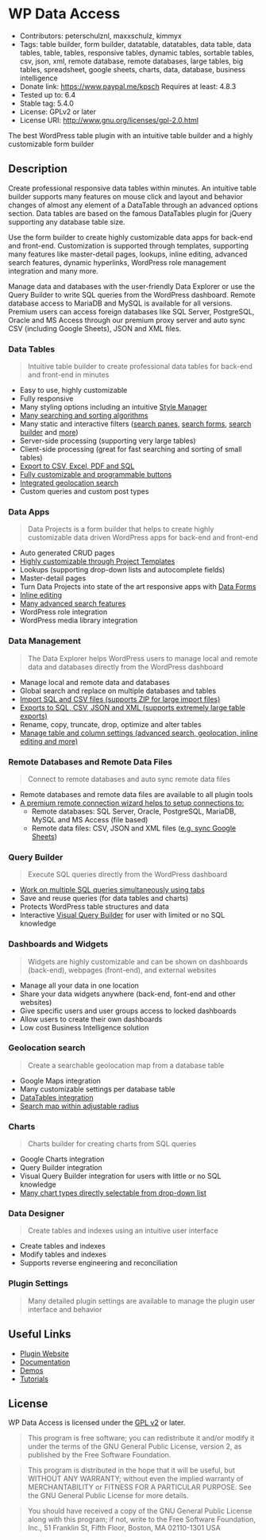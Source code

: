 # WP Data Access

* Contributors: peterschulznl, maxxschulz, kimmyx
* Tags: table builder, form builder, datatable, datatables, data table, data tables, table, tables, responsive tables, dynamic tables, sortable tables, csv, json, xml, remote database, remote databases, large tables, big tables, spreadsheet, google sheets, charts, data, database, business intelligence
* Donate link: https://www.paypal.me/kpsch
  Requires at least: 4.8.3
* Tested up to: 6.4
* Stable tag: 5.4.0
* License: GPLv2 or later
* License URI: http://www.gnu.org/licenses/gpl-2.0.html

The best WordPress table plugin with an intuitive table builder and a highly customizable form builder

## Description
Create professional responsive data tables within minutes. An intuitive table builder supports many features on mouse click and layout and behavior changes of almost any element of a DataTable through an advanced options section. Data tables are based on the famous DataTables plugin for jQuery supporting any database table size.

Use the form builder to create highly customizable data apps for back-end and front-end. Customization is supported through templates, supporting many features like master-detail pages, lookups, inline editing, advanced search features, dynamic hyperlinks, WordPress role management integration and many more.

Manage data and databases with the user-friendly Data Explorer or use the Query Builder to write SQL queries from the WordPress dashboard. Remote database access to MariaDB and MySQL is available for all versions. Premium users can access foreign databases like SQL Server, PostgreSQL, Oracle and MS Access through our premium proxy server and auto sync CSV (including Google Sheets), JSON and XML files.

### Data Tables
> Intuitive table builder to create professional data tables for back-end and front-end in minutes

* Easy to use, highly customizable
* Fully responsive
* Many styling options including an intuitive [Style Manager](https://wpdataaccess.com/docs/data-tables/extension-manager/)
* [Many searching and sorting algorithms](https://wpdataaccess.com/docs/data-explorer-settings/search-settings/)
* Many static and interactive filters ([search panes](https://wpdataaccess.com/search-panes-demo-without-buttons/), [search forms](https://wpdataaccess.com/publication-search-form-demo/), [search builder](https://wpdataaccess.com/search-builder-demo/) and [more](https://wpdataaccess.com/docs/data-tables-demos-and-tutorials/data-tables-demos/))
* Server-side processing (supporting very large tables)
* Client-side processing (great for fast searching and sorting of small tables)
* [Export to CSV, Excel, PDF and SQL](https://wpdataaccess.com/export-buttons-demo/)
* [Fully customizable and programmable buttons](https://wpdataaccess.com/docs/data-tables-buttons/data-tables-custom-buttons/)
* [Integrated geolocation search](https://wpdataaccess.com/publication-using-geolocation/)
* Custom queries and custom post types

### Data Apps
> Data Projects is a form builder that helps to create highly customizable data driven WordPress apps for back-end and front-end

* Auto generated CRUD pages
* [Highly customizable through Project Templates](https://wpdataaccess.com/docs/data-apps/projects-and-templates/)
* Lookups (supporting drop-down lists and autocomplete fields)
* Master-detail pages
* Turn Data Projects into state of the art responsive apps with [Data Forms](https://wpdataaccess.com/data-forms-project-demo/)
* [Inline editing](https://wpdataaccess.com/docs/data-explorer-settings/search-settings/)
* [Many advanced search features](https://wpdataaccess.com/docs/data-explorer-settings/search-settings/)
* WordPress role integration
* WordPress media library integration

### Data Management
> The Data Explorer helps WordPress users to manage local and remote data and databases directly from the WordPress dashboard

* Manage local and remote data and databases
* Global search and replace on multiple databases and tables
* [Import SQL and CSV files (supports ZIP for large import files)](https://wpdataaccess.com/docs/data-explorer-manage/imports-sql-csv/)
* [Exports to SQL, CSV, JSON and XML (supports extremely large table exports)](https://wpdataaccess.com/docs/data-explorer-actions/actions/)
* Rename, copy, truncate, drop, optimize and alter tables
* [Manage table and column settings (advanced search, geolocation, inline editing and more)](https://wpdataaccess.com/docs/data-explorer-settings/table-and-view-settings/)

### Remote Databases and Remote Data Files
> Connect to remote databases and auto sync remote data files

* Remote databases and remote data files are available to all plugin tools
* [A premium remote connection wizard helps to setup connections to:](https://wpdataaccess.com/docs/remote-connection-wizard/remote-connection-wizard/)
  * Remote databases: SQL Server, Oracle, PostgreSQL, MariaDB, MySQL and MS Access (file based)
  * Remote data files: CSV, JSON and XML files ([e.g. sync Google Sheets](https://wpdataaccess.com/docs/remote-data-files/public-url/#google-sheets))

### Query Builder
> Execute SQL queries directly from the WordPress dashboard

* [Work on multiple SQL queries simultaneously using tabs](https://wpdataaccess.com/docs/query-builder/query-builder-tutorials/)
* Save and reuse queries (for data tables and charts)
* Protects WordPress table structures and data
* Interactive [Visual Query Builder](https://wpdataaccess.com/docs/query-builder/visual-query-builder/) for user with limited or no SQL knowledge

### Dashboards and Widgets
> Widgets are highly customizable and can be shown on dashboards (back-end), webpages (front-end), and external websites

* Manage all your data in one location
* Share your data widgets anywhere (back-end, font-end and other websites)
* Give specific users and user groups access to locked dashboards
* Allow users to create their own dashboards
* Low cost Business Intelligence solution

### Geolocation search
> Create a searchable geolocation map from a database table

* Google Maps integration
* Many customizable settings per database table
* [DataTables integration](https://wpdataaccess.com/publication-using-geolocation/)
* [Search map within adjustable radius](https://wpdataaccess.com/demos/geolocation-demo/)

### Charts
> Charts builder for creating charts from SQL queries

* Google Charts integration
* Query Builder integration
* Visual Query Builder integration for users with little or no SQL knowledge
* [Many chart types directly selectable from drop-down list](https://wpdataaccess.com/2022/06/16/chart-demo/)

### Data Designer
> Create tables and indexes using an intuitive user interface

* Create tables and indexes
* Modify tables and indexes
* Supports reverse engineering and reconciliation

### Plugin Settings
> Many detailed plugin settings are available to manage the plugin user interface and behavior

## Useful Links
- [Plugin Website](https://wpdataaccess.com/)
- [Documentation](https://wpdataaccess.com/documentation/)
- [Demos](https://wpdataaccess.com/demos/)
- [Tutorials](https://wpdataaccess.com/tutorials/)

## License

WP Data Access is licensed under the [GPL v2](http://www.gnu.org/licenses/gpl-2.0.html) or later.

> This program is free software; you can redistribute it and/or modify
it under the terms of the GNU General Public License, version 2, as
published by the Free Software Foundation.

> This program is distributed in the hope that it will be useful,
but WITHOUT ANY WARRANTY; without even the implied warranty of
MERCHANTABILITY or FITNESS FOR A PARTICULAR PURPOSE.  See the
GNU General Public License for more details.

> You should have received a copy of the GNU General Public License
along with this program; if not, write to the Free Software
Foundation, Inc., 51 Franklin St, Fifth Floor, Boston, MA  02110-1301  USA
